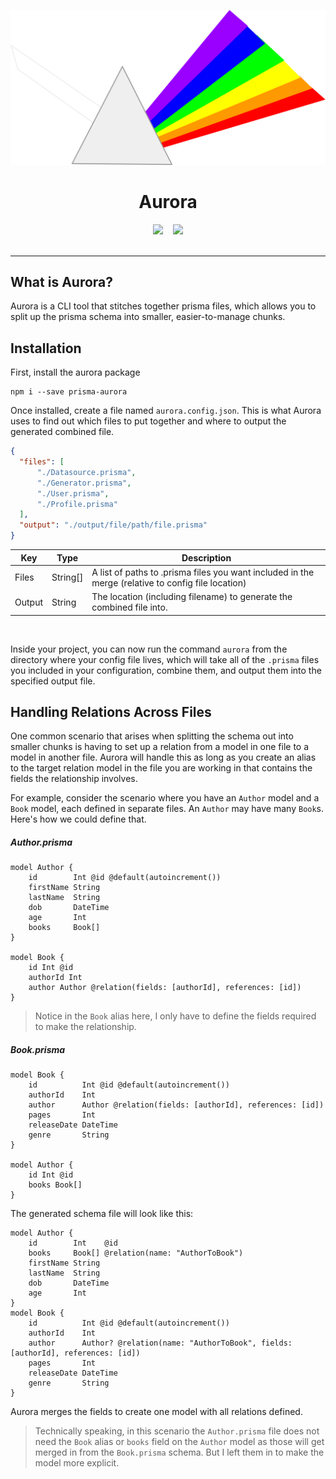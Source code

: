 ![Aurora](refraction.png)

<div align="center">
  <h1>Aurora</h1>

  <a href="https://www.npmjs.com/package/prisma-aurora"><img src="https://img.shields.io/npm/dt/prisma-aurora.svg?style=flat" /></a>
  <span>&nbsp;&nbsp;</span>
  <a href="https://slack.prisma.io/"><img src="https://img.shields.io/npm/v/prisma-aurora.svg?style=flat" /></a>
  <br />
  <br />
  <hr />
</div>

## What is Aurora?

Aurora is a CLI tool that stitches together prisma files, which allows you to split up the prisma schema into smaller, easier-to-manage chunks.


## Installation

First, install the aurora package

```
npm i --save prisma-aurora
```

Once installed, create a file named `aurora.config.json`. This is what Aurora uses to find out which files to put together and where to output the generated combined file.
```json
{
  "files": [
      "./Datasource.prisma",
      "./Generator.prisma",
      "./User.prisma",
      "./Profile.prisma"
  ],
  "output": "./output/file/path/file.prisma"
}
```
| Key | Type | Description |
| ------------- | ------------- | ------------- |
| Files | String[] | A list of paths to .prisma files you want included in the merge (relative to config file location)|
| Output | String  | The location (including filename) to generate the combined file into.|

<br>

Inside your project, you can now run the command `aurora` from the directory where your config file lives, which will take all of the `.prisma` files you included in your configuration, combine them, and output them into the specified output file.

## Handling Relations Across Files

One common scenario that arises when splitting the schema out into smaller chunks is having to set up a relation from a model in one file to a model in another file. Aurora will handle this as long as you create an alias to the target relation model in the file you are working in that contains the fields the relationship involves.

For example, consider the scenario where you have an `Author` model and a `Book` model, each defined in separate files. An `Author` may have many `Book`s. Here's how we could define that.

##### Author.prisma
```prisma
model Author {
    id        Int @id @default(autoincrement())
    firstName String
    lastName  String
    dob       DateTime
    age       Int
    books     Book[]
}

model Book {
    id Int @id
    authorId Int
    author Author @relation(fields: [authorId], references: [id])
}
```
> Notice in the `Book` alias here, I only have to define the fields required to make the relationship.

##### Book.prisma
```prisma
model Book {
    id          Int @id @default(autoincrement())
    authorId    Int
    author      Author @relation(fields: [authorId], references: [id])
    pages       Int
    releaseDate DateTime
    genre       String
}

model Author {
    id Int @id
    books Book[]
}
```

The generated schema file will look like this:

```prisma
model Author {
	id        Int    @id
	books     Book[] @relation(name: "AuthorToBook")
	firstName String
	lastName  String
	dob       DateTime
	age       Int
}
model Book {
	id          Int @id @default(autoincrement())
	authorId    Int
	author      Author? @relation(name: "AuthorToBook", fields: [authorId], references: [id])
	pages       Int
	releaseDate DateTime
	genre       String
}
```

Aurora merges the fields to create one model with all relations defined. 

> Technically speaking, in this scenario the `Author.prisma` file does not need the `Book` alias or `books` field on the `Author` model as those will get merged in from the `Book.prisma` schema. But I left them in to make the model more explicit.